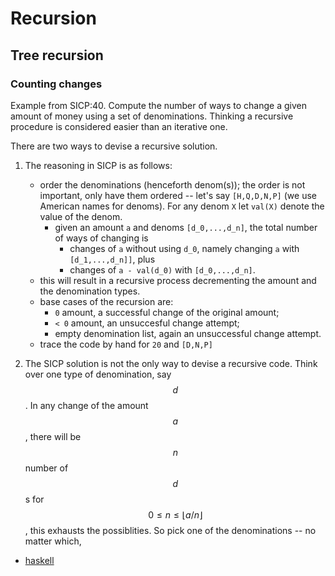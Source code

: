 # Recursion 

## Tree recursion

### Counting changes

Example from SICP:40. Compute the number of ways to change a given amount of
money using a set of denominations. Thinking a recursive procedure is considered easier than
an iterative one.

There are two ways to devise a recursive solution. 

1. The reasoning in SICP is as follows:   
	* order the denominations (henceforth denom(s)); the order is not important, only have them
	  ordered -- let's say `[H,Q,D,N,P]` (we use American names for
	  denoms). For any denom `X` let `val(X)` denote the value of
	  the denom.
	 	* given an amount `a` and denoms `[d_0,...,d_n]`, the total number of ways of changing is 
			* changes of `a` without using `d_0`, namely changing `a` with
		  	`[d_1,...,d_n]]`,  plus
			* changes of `a - val(d_0)` with `[d_0,...,d_n]`. 
	* this will result in a recursive process decrementing the amount and the
	  denomination types.
	* base cases of the recursion are:   
		* `0` amount, a successful change of the original amount;
		* `< 0` amount, an unsuccesful change attempt;
		* empty denomination list, again an unsuccessful change attempt.
	* trace the code by hand for  `20` and `[D,N,P]` 


2. The SICP solution is not the only way to devise a recursive code. Think over
   one type of denomination, say $$d$$. In any change of the amount $$a$$, there
   will be $$n$$ number of $$d$$s for $$ 0 \leq n \leq \lfloor a/n \rfloor$$,
   this exhausts the possiblities. So pick one of the denominations -- no matter
   which,

* [haskell](code/haskell/count-changes.hs)
